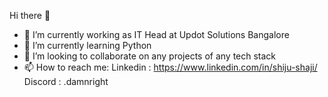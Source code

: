 Hi there 👋
- 🔭 I’m currently working as IT Head at Updot Solutions Bangalore
- 🌱 I’m currently learning Python
- 👯 I’m looking to collaborate on any projects of any tech stack
- 📫 How to reach me: 
Linkedin : https://www.linkedin.com/in/shiju-shaji/
Discord : .damnright

